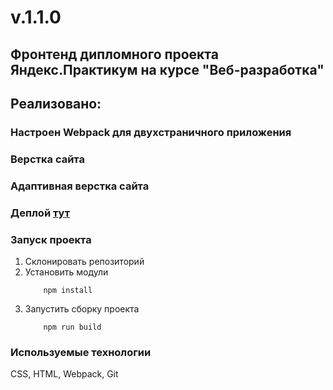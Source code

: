 # v.1.1.0

## Фронтенд дипломного проекта Яндекс.Практикум на курсе "Веб-разработка"

## Реализовано:
### Настроен Webpack для двухстраничного приложения
### Верстка сайта
### Адаптивная верстка сайта
### Деплой [тут](https://t0nyhat.github.io/news-explorer-frontend/)



### Запуск проекта
1. Склонировать репозиторий
2. Установить модули
   ```
       npm install
   ```
3. Запустить сборку проекта
   ```
       npm run build

### Используемые технологии

CSS, HTML, Webpack, Git



